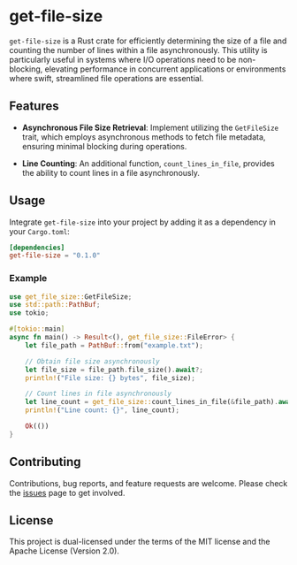 # get-file-size

`get-file-size` is a Rust crate for efficiently determining the size of a file and counting the number of lines within a file asynchronously. This utility is particularly useful in systems where I/O operations need to be non-blocking, elevating performance in concurrent applications or environments where swift, streamlined file operations are essential.

## Features

- **Asynchronous File Size Retrieval**: Implement utilizing the `GetFileSize` trait, which employs asynchronous methods to fetch file metadata, ensuring minimal blocking during operations.

- **Line Counting**: An additional function, `count_lines_in_file`, provides the ability to count lines in a file asynchronously.

## Usage

Integrate `get-file-size` into your project by adding it as a dependency in your `Cargo.toml`:

```toml
[dependencies]
get-file-size = "0.1.0"
```

### Example

```rust
use get_file_size::GetFileSize;
use std::path::PathBuf;
use tokio;

#[tokio::main]
async fn main() -> Result<(), get_file_size::FileError> {
    let file_path = PathBuf::from("example.txt");

    // Obtain file size asynchronously
    let file_size = file_path.file_size().await?;
    println!("File size: {} bytes", file_size);

    // Count lines in file asynchronously
    let line_count = get_file_size::count_lines_in_file(&file_path).await?;
    println!("Line count: {}", line_count);

    Ok(())
}
```

## Contributing

Contributions, bug reports, and feature requests are welcome. Please check the [issues](https://github.com/klebs6/klebs-general/issues) page to get involved.

## License

This project is dual-licensed under the terms of the MIT license and the Apache License (Version 2.0).